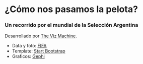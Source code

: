 # ¿Cómo nos pasamos la pelota?
### Un recorrido por el mundial de la Selección Argentina

Desarrollado por [The Viz Machine](http://twitter.com/thevizmachine).

* Data y foto: [FIFA](http://resources.fifa.com)
* Template: [Start Bootstrap](http://startbootstrap.com/stylish-portfolio)
* Graficos: [Gephi](http://gephi.github.io/)
